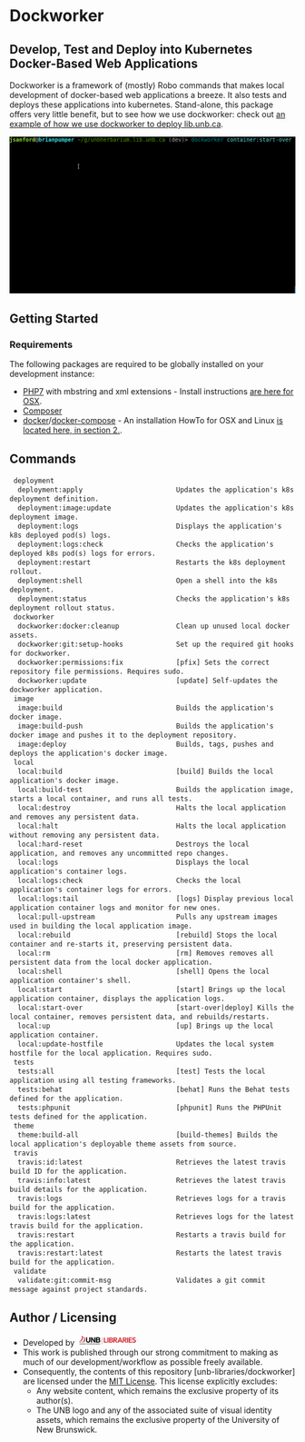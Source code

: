 # Dockworker
## Develop, Test and Deploy into Kubernetes Docker-Based Web Applications
Dockworker is a framework of (mostly) Robo commands that makes local development of docker-based web applications a breeze. It also tests and deploys these applications into kubernetes. Stand-alone, this package offers very little benefit, but to see how we use dockworker: check out [an example of how we use dockworker to deploy lib.unb.ca](https://github.com/unb-libraries/lib.unb.ca).

![Dockworker Startup](https://github.com/unb-libraries/dockworker/raw/3.x/img/dockworker-startup.gif "Dockworker Startup")

## Getting Started
### Requirements
The following packages are required to be globally installed on your development instance:

* [PHP7](https://php.org/) with mbstring and xml extensions - Install instructions [are here for OSX](https://gist.github.com/JacobSanford/52ad35b83bcde5c113072d5591eb89bd).
* [Composer](https://getcomposer.org/)
* [docker](https://www.docker.com)/[docker-compose](https://docs.docker.com/compose/) - An installation HowTo for OSX and Linux [is located here, in section 2.](https://github.com/unb-libraries/docker-drupal/wiki/2.-Setting-Up-Prerequisites).

## Commands
```
 deployment
  deployment:apply                       Updates the application's k8s deployment definition.
  deployment:image:update                Updates the application's k8s deployment image.
  deployment:logs                        Displays the application's k8s deployed pod(s) logs.
  deployment:logs:check                  Checks the application's deployed k8s pod(s) logs for errors.
  deployment:restart                     Restarts the k8s deployment rollout.
  deployment:shell                       Open a shell into the k8s deployment.
  deployment:status                      Checks the application's k8s deployment rollout status.
 dockworker
  dockworker:docker:cleanup              Clean up unused local docker assets.
  dockworker:git:setup-hooks             Set up the required git hooks for dockworker.
  dockworker:permissions:fix             [pfix] Sets the correct repository file permissions. Requires sudo.
  dockworker:update                      [update] Self-updates the dockworker application.
 image
  image:build                            Builds the application's docker image.
  image:build-push                       Builds the application's docker image and pushes it to the deployment repository.
  image:deploy                           Builds, tags, pushes and deploys the application's docker image.
 local
  local:build                            [build] Builds the local application's docker image.
  local:build-test                       Builds the application image, starts a local container, and runs all tests.
  local:destroy                          Halts the local application and removes any persistent data.
  local:halt                             Halts the local application without removing any persistent data.
  local:hard-reset                       Destroys the local application, and removes any uncommitted repo changes.
  local:logs                             Displays the local application's container logs.
  local:logs:check                       Checks the local application's container logs for errors.
  local:logs:tail                        [logs] Display previous local application container logs and monitor for new ones.
  local:pull-upstream                    Pulls any upstream images used in building the local application image.
  local:rebuild                          [rebuild] Stops the local container and re-starts it, preserving persistent data.
  local:rm                               [rm] Removes removes all persistent data from the local docker application.
  local:shell                            [shell] Opens the local application container's shell.
  local:start                            [start] Brings up the local application container, displays the application logs.
  local:start-over                       [start-over|deploy] Kills the local container, removes persistent data, and rebuilds/restarts.
  local:up                               [up] Brings up the local application container.
  local:update-hostfile                  Updates the local system hostfile for the local application. Requires sudo.
 tests
  tests:all                              [test] Tests the local application using all testing frameworks.
  tests:behat                            [behat] Runs the Behat tests defined for the application.
  tests:phpunit                          [phpunit] Runs the PHPUnit tests defined for the application.
 theme
  theme:build-all                        [build-themes] Builds the local application's deployable theme assets from source.
 travis
  travis:id:latest                       Retrieves the latest travis build ID for the application.
  travis:info:latest                     Retrieves the latest travis build details for the application.
  travis:logs                            Retrieves logs for a travis build for the application.
  travis:logs:latest                     Retrieves logs for the latest travis build for the application.
  travis:restart                         Restarts a travis build for the application.
  travis:restart:latest                  Restarts the latest travis build for the application.
 validate
  validate:git:commit-msg                Validates a git commit message against project standards.
```

## Author / Licensing
- Developed by [![UNB Libraries](https://github.com/unb-libraries/assets/raw/master/unblibbadge.png "UNB Libraries")](https://lib.unb.ca/)
- This work is published through our strong commitment to making as much of our development/workflow as possible freely available.
- Consequently, the contents of this repository [unb-libraries/dockworker] are licensed under the [MIT License](http://opensource.org/licenses/mit-license.html). This license explicitly excludes:
   - Any website content, which remains the exclusive property of its author(s).
   - The UNB logo and any of the associated suite of visual identity assets, which remains the exclusive property of the University of New Brunswick.
